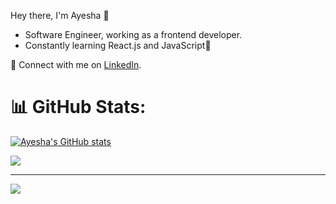 Hey there, I'm Ayesha 👋
- Software Engineer, working as a frontend developer.
- Constantly learning React.js and JavaScript🌱


🔗 Connect with me on [LinkedIn](https://www.linkedin.com/in/ayesha-khalil-435b87265/).


# 📊 GitHub Stats:
[![Ayesha's GitHub stats](https://github-readme-stats.vercel.app/api?username=ayeshakhalil0)](https://github.com/ayeshakhalil0/github-readme-stats)<br/>

![](https://github-readme-stats.vercel.app/api/top-langs/?username=ayeshakhalil0&theme=dark&hide_border=false&include_all_commits=true&count_private=true&layout=compact)


---
[![](https://visitcount.itsvg.in/api?id=ayeshakhalil0&icon=0&color=0)](https://visitcount.itsvg.in)
